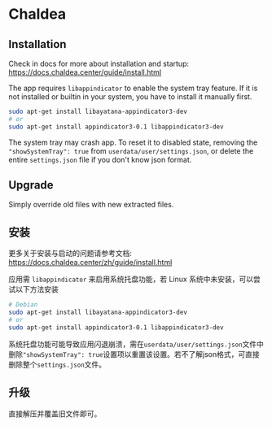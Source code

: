 # Chaldea

## Installation

Check in docs for more about installation and startup: https://docs.chaldea.center/guide/install.html

The app requires `libappindicator` to enable the system tray feature. If it is not installed or builtin in your system,
you have to install it manually first.

```sh
sudo apt-get install libayatana-appindicator3-dev
# or
sudo apt-get install appindicator3-0.1 libappindicator3-dev
```

The system tray may crash app. To reset it to disabled state, removing the `"showSystemTray": true` from `userdata/user/settings.json`, or delete the entire `settings.json` file if you don't know json format.

## Upgrade

Simply override old files with new extracted files.

## 安装

更多关于安装与启动的问题请参考文档: https://docs.chaldea.center/zh/guide/install.html

应用需 `libappindicator` 来启用系统托盘功能，若 Linux 系统中未安装，可以尝试以下方法安装

```sh
# Debian
sudo apt-get install libayatana-appindicator3-dev
# or
sudo apt-get install appindicator3-0.1 libappindicator3-dev
```

系统托盘功能可能导致应用闪退崩溃，需在`userdata/user/settings.json`文件中删除`"showSystemTray": true`设置项以重置该设置。若不了解json格式，可直接删除整个`settings.json`文件。

## 升级

直接解压并覆盖旧文件即可。
